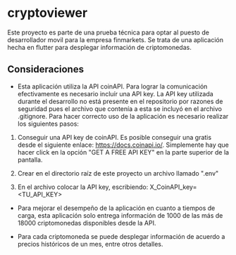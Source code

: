 # cryptoviewer

Este proyecto es parte de una prueba técnica para optar al puesto de desarrollador movil para la empresa finmarkets. Se trata de una aplicación hecha en flutter para desplegar información de criptomonedas.

## Consideraciones

* Esta aplicación utiliza la API coinAPI. Para lograr la comunicación efectivamente es necesario incluír una API key. La API key utilizada durante el desarrollo no está presente en el repositorio por razones de seguridad pues el archivo que contenía a esta se incluyó en el archivo .gitignore. Para hacer correcto uso de la aplicación es necesario realizar los siguientes pasos:

1. Conseguir una API key de coinAPI. Es posible conseguir una gratis desde el siguiente enlace: https://docs.coinapi.io/. Simplemente hay que hacer click en la opción "GET A FREE API KEY" en la parte superior de la pantalla.

2. Crear en el directorio raíz de este proyecto un archivo llamado ".env"

3. En el archivo colocar la API key, escribiendo:
 X_CoinAPI_key=<TU_API_KEY>

 * Para mejorar el desempeño de la aplicación en cuanto a tiempos de carga, esta aplicación solo entrega información de 1000 de las más de 18000 criptomonedas disponibles desde la API.

 * Para cada criptomoneda se puede desplegar información de acuerdo a precios históricos de un mes, entre otros detalles. 